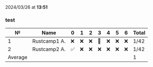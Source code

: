 2024/03/26 at **13:51**
### test
|№|Name|0|1|2|3|4|5|6|Total|
|-----|-----|-----|-----|-----|-----|-----|-----|-----|-----|
|1|Rustcamp1 A.|❌|❌|❌|🔄|❌|❌|❌|1/42|
|2|Rustcamp2 A.|✅|❌|❌|❌|❌|❌|❌|1/42|
|Average|||||||||1|
